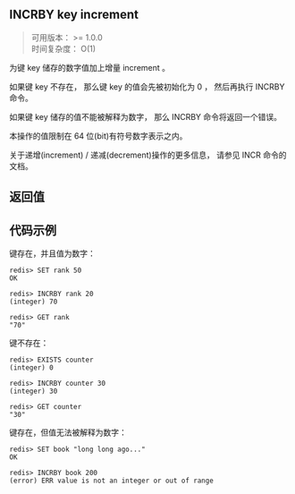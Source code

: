 ## INCRBY key increment
> 可用版本： >= 1.0.0<br/>
  时间复杂度： O(1)

为键 key 储存的数字值加上增量 increment 。

如果键 key 不存在， 那么键 key 的值会先被初始化为 0 ， 然后再执行 INCRBY 命令。

如果键 key 储存的值不能被解释为数字， 那么 INCRBY 命令将返回一个错误。

本操作的值限制在 64 位(bit)有符号数字表示之内。

关于递增(increment) / 递减(decrement)操作的更多信息， 请参见 INCR 命令的文档。

## 返回值
## 代码示例
键存在，并且值为数字：
```shell script
redis> SET rank 50
OK

redis> INCRBY rank 20
(integer) 70

redis> GET rank
"70"
```

键不存在：
```shell script
redis> EXISTS counter
(integer) 0

redis> INCRBY counter 30
(integer) 30

redis> GET counter
"30"
```

键存在，但值无法被解释为数字：
```shell script
redis> SET book "long long ago..."
OK

redis> INCRBY book 200
(error) ERR value is not an integer or out of range
```